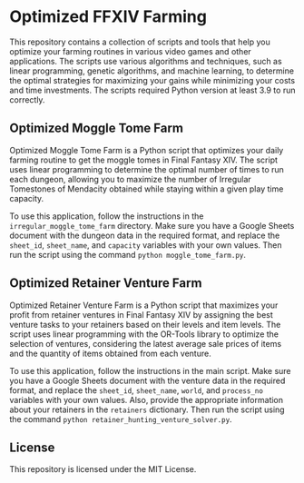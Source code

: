 <!DOCTYPE html>
<html>
<head>
  <meta charset="utf-8">

</head>
<body>
  <h1>Optimized FFXIV Farming</h1>

  <p>This repository contains a collection of scripts and tools that help you optimize your farming routines in various video games and other applications. The scripts use various algorithms and techniques, such as linear programming, genetic algorithms, and machine learning, to determine the optimal strategies for maximizing your gains while minimizing your costs and time investments. The scripts required Python version at least 3.9 to run correctly.</p>

  <h2>Optimized Moggle Tome Farm</h2>

  <p>Optimized Moggle Tome Farm is a Python script that optimizes your daily farming routine to get the moggle tomes in Final Fantasy XIV. The script uses linear programming to determine the optimal number of times to run each dungeon, allowing you to maximize the number of Irregular Tomestones of Mendacity obtained while staying within a given play time capacity.</p>

  <p>To use this application, follow the instructions in the <code>irregular_moggle_tome_farm</code> directory. Make sure you have a Google Sheets document with the dungeon data in the required format, and replace the <code>sheet_id</code>, <code>sheet_name</code>, and <code>capacity</code> variables with your own values. Then run the script using the command <code>python moggle_tome_farm.py</code>.</p>
  
  <h2>Optimized Retainer Venture Farm</h2>

  <p>Optimized Retainer Venture Farm is a Python script that maximizes your profit from retainer ventures in Final Fantasy XIV by assigning the best venture tasks to your retainers based on their levels and item levels. The script uses linear programming with the OR-Tools library to optimize the selection of ventures, considering the latest average sale prices of items and the quantity of items obtained from each venture.</p>

  <p>To use this application, follow the instructions in the main script. Make sure you have a Google Sheets document with the venture data in the required format, and replace the <code>sheet_id</code>, <code>sheet_name</code>, <code>world</code>, and <code>process_no</code> variables with your own values. Also, provide the appropriate information about your retainers in the <code>retainers</code> dictionary. Then run the script using the command <code>python retainer_hunting_venture_solver.py</code>.</p>


  <h2>License</h2>

  <p>This repository is licensed under the MIT License.</p>
</body>
</html>

